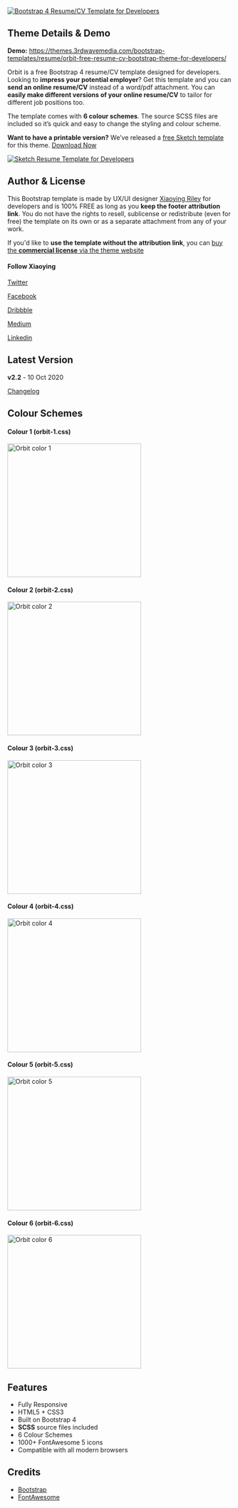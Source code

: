 <a href="https://themes.3rdwavemedia.com/bootstrap-templates/resume/orbit-free-resume-cv-bootstrap-theme-for-developers/" target="_blank"><img src="https://themes.3rdwavemedia.com/wp-content/uploads/2018/07/Bootstrap-Resume-CV-Template-for-Developers.jpg" alt="Bootstrap 4 Resume/CV Template for Developers" /></a>

## Theme Details & Demo

**Demo:** https://themes.3rdwavemedia.com/bootstrap-templates/resume/orbit-free-resume-cv-bootstrap-theme-for-developers/

Orbit is a free Bootstrap 4 resume/CV template designed for developers. Looking to **impress your potential employer**? Get this template and you can **send an online resume/CV** instead of a word/pdf attachment. You can **easily make different versions of your online resume/CV** to tailor for different job positions too. 

The template comes with **6 colour schemes**. The source SCSS files are included so it’s quick and easy to change the styling and colour scheme.

**Want to have a printable version?**
We’ve released a [free Sketch template](https://themes.3rdwavemedia.com/resources/sketch-template/orbit-sketch-sketch-resume-template-for-developers/) for this theme. [Download Now](https://themes.3rdwavemedia.com/resources/sketch-template/orbit-sketch-sketch-resume-template-for-developers/)

<a href="https://themes.3rdwavemedia.com/resources/sketch-template/orbit-sketch-sketch-resume-template-for-developers/" target="_blank"><img src="https://themes.3rdwavemedia.com/wp-content/uploads/2018/12/orbit-theme-sketch-template-promo.png" alt="Sketch Resume Template for Developers" /></a>


## Author & License

This Bootstrap template is made by UX/UI designer [Xiaoying Riley](https://twitter.com/3rdwave_themes) for developers and is 100% FREE as long as you **keep the footer attribution link**. You do not have the rights to resell, sublicense or redistribute (even for free) the template on its own or as a separate attachment from any of your work.

If you'd like to **use the template without the attribution link**, you can [buy the **commercial license** via the theme website](https://themes.3rdwavemedia.com/bootstrap-templates/resume/orbit-free-resume-cv-bootstrap-theme-for-developers/)

#### Follow Xiaoying

[Twitter](https://twitter.com/3rdwave_themes)

[Facebook](https://www.facebook.com/3rdwavethemes/)

[Dribbble](https://dribbble.com/Xiaoying)

[Medium](https://medium.com/@3rdwave_themes)

[Linkedin](https://uk.linkedin.com/in/xiaoying)


## Latest Version
**v2.2** - 10 Oct 2020

[Changelog](https://themes.3rdwavemedia.com/bootstrap-templates/resume/orbit-free-resume-cv-bootstrap-theme-for-developers/?target=changelog)

## Colour Schemes

#### Colour 1 (orbit-1.css)
<img src="https://themes.3rdwavemedia.com/wp-content/uploads/2016/01/free-resume-cv-bootstrap-template-for-developer-color-1.jpg" width="300" alt="Orbit color 1" />

#### Colour 2 (orbit-2.css)
<img src="https://themes.3rdwavemedia.com/wp-content/uploads/2016/01/free-resume-cv-bootstrap-template-for-developer-color-2.jpg" width="300" alt="Orbit color 2" />

#### Colour 3 (orbit-3.css)
<img src="https://themes.3rdwavemedia.com/wp-content/uploads/2016/01/free-resume-cv-bootstrap-template-for-developer-color-3.jpg" width="300" alt="Orbit color 3" />

#### Colour 4 (orbit-4.css)
<img src="https://themes.3rdwavemedia.com/wp-content/uploads/2016/01/free-resume-cv-bootstrap-template-for-developer-color-4.jpg" width="300" alt="Orbit color 4" />

#### Colour 5 (orbit-5.css)
<img src="https://themes.3rdwavemedia.com/wp-content/uploads/2016/01/free-resume-cv-bootstrap-template-for-developer-color-5.jpg" width="300" alt="Orbit color 5" />

#### Colour 6 (orbit-6.css)
<img src="https://themes.3rdwavemedia.com/wp-content/uploads/2016/01/free-resume-cv-bootstrap-template-for-developer-color-6.jpg" width="300" alt="Orbit color 6" />

## Features

-  Fully Responsive
-  HTML5 + CSS3
-  Built on Bootstrap 4
-  **SCSS** source files included
-  6 Colour Schemes
-  1000+ FontAwesome 5 icons
-  Compatible with all modern browsers

## Credits
- [Bootstrap](http://getbootstrap.com/)
- [FontAwesome](http://fortawesome.github.io/Font-Awesome/)
